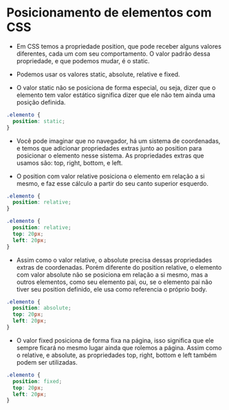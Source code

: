 # Posicionamento de elementos com CSS

- Em CSS temos a propriedade position, que pode receber alguns valores diferentes, cada um com seu comportamento. O valor padrão dessa propriedade, e que podemos mudar, é o static. 

- Podemos usar os valores static, absolute, relative e fixed.

- O valor static não se posiciona de forma especial, ou seja, dizer que o elemento tem valor estático significa dizer que ele não tem ainda uma posição definida.
```css
.elemento {
  position: static;
}
```
- Você pode imaginar que no navegador, há um sistema de coordenadas, e temos que adicionar propriedades extras junto ao position para posicionar o elemento nesse sistema. As propriedades extras que usamos são: top, right, bottom, e left.

- O position com valor relative posiciona o elemento em relação a si mesmo, e faz esse cálculo a partir do seu canto superior esquerdo.
```css
.elemento {
  position: relative;
}

.elemento {
  position: relative;
  top: 20px;
  left: 20px;
}
```
- Assim como o valor relative, o absolute precisa dessas propriedades extras de coordenadas. Porém diferente do position relative, o elemento com valor absolute não se posiciona em relação a si mesmo, mas a outros elementos, como seu elemento pai, ou, se o elemento pai não tiver seu position definido, ele usa como referencia o próprio body.
```css
.elemento {
  position: absolute;
  top: 20px;
  left: 20px;
}
```
- O valor fixed posiciona de forma fixa na página, isso significa que ele sempre ficará no mesmo lugar ainda que rolemos a página. Assim como o relative, e absolute, as propriedades top, right, bottom e left também podem ser utilizadas.
```css
.elemento {
  position: fixed;
  top: 20px;
  left: 20px;
}
```